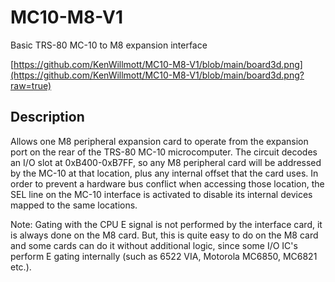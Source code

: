 # MC10-M8-V1
Basic TRS-80 MC-10 to M8 expansion interface

[https://github.com/KenWillmott/MC10-M8-V1/blob/main/board3d.png](https://github.com/KenWillmott/MC10-M8-V1/blob/main/board3d.png?raw=true)

## Description
Allows one M8 peripheral expansion card to operate from the expansion port on the rear of the TRS-80 MC-10 microcomputer. The circuit decodes an I/O slot at 0xB400-0xB7FF, so any M8 peripheral card will be addressed by the MC-10 at that location, plus any internal offset that the card uses. In order to prevent a hardware bus conflict when accessing those location, the SEL line on the MC-10 interface is activated to disable its internal devices mapped to the same locations.

Note: Gating with the CPU E signal is not performed by the interface card, it is always done on the M8 card. But, this is quite easy to do on the M8 card and some cards can do it without additional logic, since some I/O IC's perform E gating internally (such as 6522 VIA, Motorola MC6850, MC6821 etc.).
